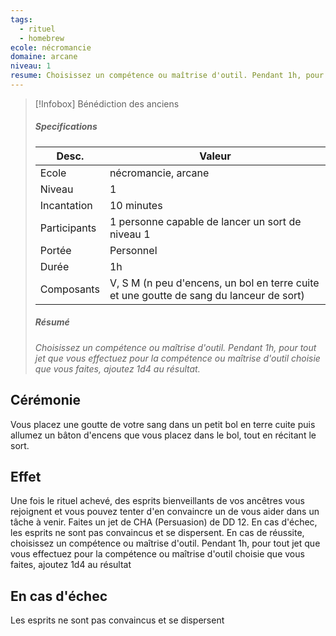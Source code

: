 ```yaml
---
tags:
  - rituel
  - homebrew
ecole: nécromancie
domaine: arcane
niveau: 1
resume: Choisissez un compétence ou maîtrise d'outil. Pendant 1h, pour tout jet que vous effectuez pour la compétence ou maîtrise d'outil choisie que vous faites, ajoutez 1d4 au résultat.
---
```



> [!Infobox] Bénédiction des anciens
> ##### Specifications
> | Desc. | Valeur |
> | --- | --- |
> | Ecole | nécromancie, arcane |
> | Niveau | 1 |
> | Incantation | 10 minutes |
> | Participants | 1 personne capable de lancer un sort de niveau 1 |
> | Portée | Personnel |
> | Durée | 1h |
> | Composants | V, S M (n peu d'encens, un bol en terre cuite et une goutte de sang du lanceur de sort) |
> ##### Résumé
> *Choisissez un compétence ou maîtrise d'outil. Pendant 1h, pour tout jet que vous effectuez pour la compétence ou maîtrise d'outil choisie que vous faites, ajoutez 1d4 au résultat.*

## Cérémonie
Vous placez une goutte de votre sang dans un petit bol en terre cuite puis allumez un bâton d'encens que vous placez dans le bol, tout en récitant le sort.

## Effet
Une fois le rituel achevé, des esprits bienveillants de vos ancêtres vous rejoignent et vous pouvez tenter d'en convaincre un de vous aider dans un tâche à venir. Faites un jet de CHA (Persuasion) de DD 12. En cas d'échec, les esprits ne sont pas convaincus et se dispersent. En cas de réussite, choisissez un compétence ou maîtrise d'outil. Pendant 1h, pour tout jet que vous effectuez pour la compétence ou maîtrise d'outil choisie que vous faites, ajoutez 1d4 au résultat

## En cas d'échec
Les esprits ne sont pas convaincus et se dispersent
